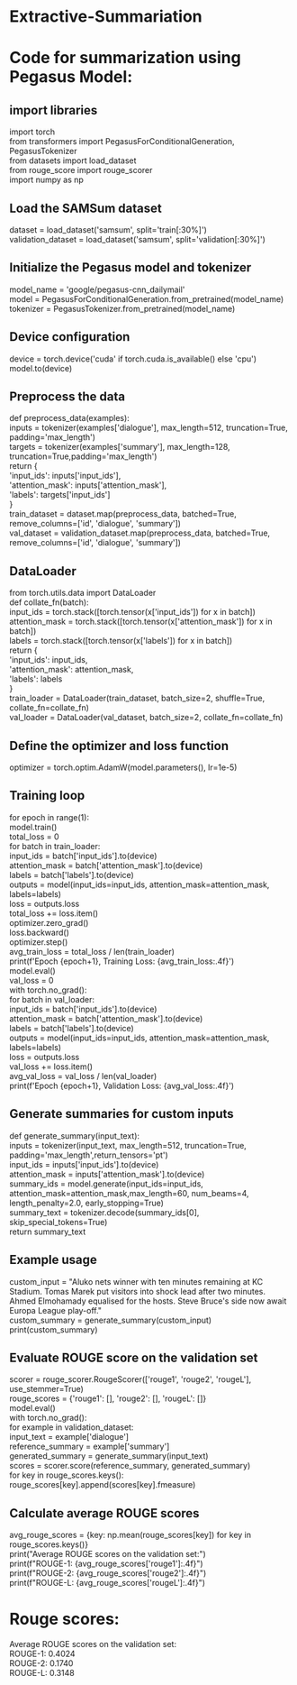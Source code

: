 # Extractive-Summariation
# Code for summarization using Pegasus Model:<br/>
## import libraries
import torch<br/>
from transformers import PegasusForConditionalGeneration, PegasusTokenizer<br/>
from datasets import load_dataset<br/>
from rouge_score import rouge_scorer<br/> 
import numpy as np<br/> 
## Load the SAMSum dataset<br/>
dataset = load_dataset('samsum', split='train[:30%]')<br/>
validation_dataset = load_dataset('samsum', split='validation[:30%]')<br/> 
## Initialize the Pegasus model and tokenizer<br/>
model_name = 'google/pegasus-cnn_dailymail'<br/>
model = PegasusForConditionalGeneration.from_pretrained(model_name)<br/>
tokenizer = PegasusTokenizer.from_pretrained(model_name)<br/> 
## Device configuration<br/> 
device = torch.device('cuda' if torch.cuda.is_available() else 'cpu')<br/> 
model.to(device)<br/> 
## Preprocess the data<br/>
def preprocess_data(examples):<br/>
inputs = tokenizer(examples['dialogue'], max_length=512, truncation=True, padding='max_length')<br/>
targets = tokenizer(examples['summary'], max_length=128, truncation=True,padding='max_length')<br/>
return {<br/>
'input_ids': inputs['input_ids'],<br/>
'attention_mask': inputs['attention_mask'],<br/>
'labels': targets['input_ids']<br/>
}<br/>
train_dataset = dataset.map(preprocess_data, batched=True, remove_columns=['id', 'dialogue', 'summary'])<br/>
val_dataset = validation_dataset.map(preprocess_data, batched=True, remove_columns=['id', 'dialogue', 'summary'])<br/>
## DataLoader<br/>
from torch.utils.data import DataLoader<br/> 
def collate_fn(batch):<br/>
input_ids = torch.stack([torch.tensor(x['input_ids']) for x in batch])<br/>
attention_mask = torch.stack([torch.tensor(x['attention_mask']) for x in batch])<br/>
labels = torch.stack([torch.tensor(x['labels']) for x in batch])<br/>
return {<br/>
'input_ids': input_ids,<br/>
'attention_mask': attention_mask,<br/>
'labels': labels<br/>
}<br/> 
train_loader = DataLoader(train_dataset, batch_size=2, shuffle=True, collate_fn=collate_fn)<br/>
val_loader = DataLoader(val_dataset, batch_size=2, collate_fn=collate_fn)<br/> 
## Define the optimizer and loss function<br/>
optimizer = torch.optim.AdamW(model.parameters(), lr=1e-5)<br/>
## Training loop<br/>
for epoch in range(1):<br/>
model.train()<br/>
total_loss = 0<br/>
for batch in train_loader:<br/>
input_ids = batch['input_ids'].to(device)<br/>
attention_mask = batch['attention_mask'].to(device)<br/>
labels = batch['labels'].to(device)<br/>
outputs = model(input_ids=input_ids, attention_mask=attention_mask, labels=labels)<br/>
loss = outputs.loss<br/>
total_loss += loss.item()<br/> 
optimizer.zero_grad()<br/>
loss.backward()<br/>
optimizer.step()<br/>
avg_train_loss = total_loss / len(train_loader)<br/>
print(f'Epoch {epoch+1}, Training Loss: {avg_train_loss:.4f}')<br/>
model.eval()<br/>
val_loss = 0<br/>
with torch.no_grad():<br/>
for batch in val_loader:<br/>
input_ids = batch['input_ids'].to(device)<br/>
attention_mask = batch['attention_mask'].to(device)<br/>
labels = batch['labels'].to(device)<br/>
outputs = model(input_ids=input_ids, attention_mask=attention_mask, labels=labels)<br/>
loss = outputs.loss<br/>
val_loss += loss.item()<br/>
avg_val_loss = val_loss / len(val_loader)<br/>
print(f'Epoch {epoch+1}, Validation Loss: {avg_val_loss:.4f}')<br/>
## Generate summaries for custom inputs<br/>
def generate_summary(input_text):<br/>
inputs = tokenizer(input_text, max_length=512, truncation=True, padding='max_length',return_tensors='pt')<br/>
input_ids = inputs['input_ids'].to(device)<br/>
attention_mask = inputs['attention_mask'].to(device)<br/>
summary_ids = model.generate(input_ids=input_ids, attention_mask=attention_mask,max_length=60, num_beams=4, length_penalty=2.0, early_stopping=True)<br/>
summary_text = tokenizer.decode(summary_ids[0], skip_special_tokens=True)<br/>
return summary_text<br/>
## Example usage<br/>
custom_input = "Aluko nets winner with ten minutes remaining at KC Stadium. Tomas Marek put visitors into shock lead after two minutes. Ahmed Elmohamady equalised for the hosts. Steve Bruce's side now await Europa League play-off."<br/>
custom_summary = generate_summary(custom_input)<br/>
print(custom_summary)<br/>
## Evaluate ROUGE score on the validation set<br/>
scorer = rouge_scorer.RougeScorer(['rouge1', 'rouge2', 'rougeL'], use_stemmer=True)<br/>
rouge_scores = {'rouge1': [], 'rouge2': [], 'rougeL': []}<br/>
model.eval()<br/> 
with torch.no_grad():<br/>
for example in validation_dataset:<br/>
input_text = example['dialogue']<br/>
reference_summary = example['summary']<br/>
generated_summary = generate_summary(input_text)<br/>
scores = scorer.score(reference_summary, generated_summary)<br/>
for key in rouge_scores.keys():<br/>
rouge_scores[key].append(scores[key].fmeasure)<br/>
## Calculate average ROUGE scores<br/>
avg_rouge_scores = {key: np.mean(rouge_scores[key]) for key in rouge_scores.keys()}<br/>
print("Average ROUGE scores on the validation set:")<br/>
print(f"ROUGE-1: {avg_rouge_scores['rouge1']:.4f}")<br/>
print(f"ROUGE-2: {avg_rouge_scores['rouge2']:.4f}")<br/>
print(f"ROUGE-L: {avg_rouge_scores['rougeL']:.4f}")<br/>

# Rouge scores:<br/>
Average ROUGE scores on the validation set:<br/>
ROUGE-1: 0.4024<br/>
ROUGE-2: 0.1740<br/>
ROUGE-L: 0.3148<br/>
